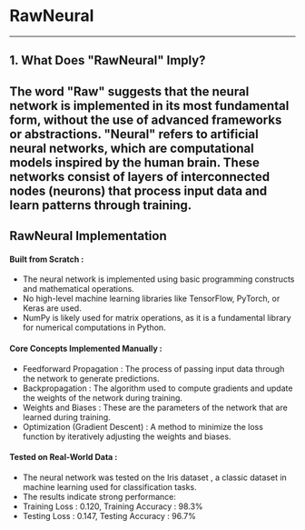 # RawNeural
---
## 1. What Does "RawNeural" Imply?
The word "Raw" suggests that the neural network is implemented in its most fundamental form, without the use of advanced frameworks or abstractions.
"Neural" refers to artificial neural networks, which are computational models inspired by the human brain. These networks consist of layers of interconnected nodes (neurons) that process input data and learn patterns through training.
---
## RawNeural Implementation
#### Built from Scratch :
- The neural network is implemented using basic programming constructs and mathematical operations.
- No high-level machine learning libraries like TensorFlow, PyTorch, or Keras are used.
- NumPy is likely used for matrix operations, as it is a fundamental library for numerical computations in Python.

#### Core Concepts Implemented Manually :
- Feedforward Propagation : The process of passing input data through the network to generate predictions.
- Backpropagation : The algorithm used to compute gradients and update the weights of the network during training.
- Weights and Biases : These are the parameters of the network that are learned during training.
- Optimization (Gradient Descent) : A method to minimize the loss function by iteratively adjusting the weights and biases.

#### Tested on Real-World Data :
- The neural network was tested on the Iris dataset , a classic dataset in machine learning used for classification tasks.
- The results indicate strong performance:
- Training Loss : 0.120, Training Accuracy : 98.3%
- Testing Loss : 0.147, Testing Accuracy : 96.7%

